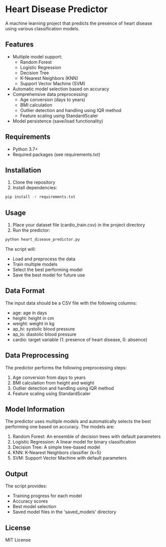 # Heart Disease Predictor

A machine learning project that predicts the presence of heart disease using various classification models.

## Features

- Multiple model support:
  - Random Forest
  - Logistic Regression
  - Decision Tree
  - K-Nearest Neighbors (KNN)
  - Support Vector Machine (SVM)
- Automatic model selection based on accuracy
- Comprehensive data preprocessing:
  - Age conversion (days to years)
  - BMI calculation
  - Outlier detection and handling using IQR method
  - Feature scaling using StandardScaler
- Model persistence (save/load functionality)

## Requirements

- Python 3.7+
- Required packages (see requirements.txt)

## Installation

1. Clone the repository
2. Install dependencies:
```bash
pip install -r requirements.txt
```

## Usage

1. Place your dataset file (cardio_train.csv) in the project directory
2. Run the predictor:
```bash
python heart_disease_predictor.py
```

The script will:
- Load and preprocess the data
- Train multiple models
- Select the best performing model
- Save the best model for future use

## Data Format

The input data should be a CSV file with the following columns:
- age: age in days
- height: height in cm
- weight: weight in kg
- ap_hi: systolic blood pressure
- ap_lo: diastolic blood pressure
- cardio: target variable (1: presence of heart disease, 0: absence)

## Data Preprocessing

The predictor performs the following preprocessing steps:
1. Age conversion from days to years
2. BMI calculation from height and weight
3. Outlier detection and handling using IQR method
4. Feature scaling using StandardScaler

## Model Information

The predictor uses multiple models and automatically selects the best performing one based on accuracy. The models are:

1. Random Forest: An ensemble of decision trees with default parameters
2. Logistic Regression: A linear model for binary classification
3. Decision Tree: A simple tree-based model
4. KNN: K-Nearest Neighbors classifier (k=5)
5. SVM: Support Vector Machine with default parameters

## Output

The script provides:
- Training progress for each model
- Accuracy scores
- Best model selection
- Saved model files in the 'saved_models' directory

## License

MIT License 
